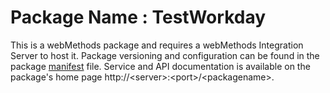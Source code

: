 # Package Name : TestWorkday
This is a webMethods package and requires a webMethods Integration Server to host it. Package versioning and configuration can be found in the package [manifest](./TestWorkday/manifest.v3) file. Service and API documentation is available on the package's home page http://&lt;server&gt;:&lt;port&gt;/&lt;packagename>.